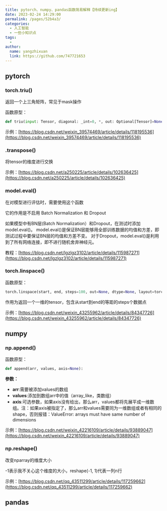 ```yaml
---
title: pytorch、numpy、pandas函数简易解释【持续更新ing】
date: 2023-02-24 14:29:00
permalink: /pages/52b4a3/
categories:
  - 人工智能
  - 一些小知识点
tags:
  - 
author: 
  name: yangzhixuan
  link: https://github.com/747721653
---
```

## pytorch
### torch.triu()
返回一个上三角矩阵，常见于mask操作

函数原型：
```python
def triu(input: Tensor, diagonal: _int=0, *, out: Optional[Tensor]=None) -> Tensor: ...
```
示例：[https://blog.csdn.net/weixin_39574469/article/details/118195536](https://blog.csdn.net/weixin_39574469/article/details/118195536)

### .transpose()
将tensor的维度进行交换

示例：[https://blog.csdn.net/a250225/article/details/102636425](https://blog.csdn.net/a250225/article/details/102636425)

### model.eval()
在对模型进行评估时，需要使用这个函数

它的作用是不启用 Batch Normalization 和 Dropout

如果模型中有BN层(Batch Normalization）和Dropout，在测试时添加model.eval()。
model.eval()是保证BN层能够用全部训练数据的均值和方差，即测试过程中要保证BN层的均值和方差不变。
对于Dropout，model.eval()是利用到了所有网络连接，即不进行随机舍弃神经元。

教程：[https://blog.csdn.net/lgzlgz3102/article/details/115987271](https://blog.csdn.net/lgzlgz3102/article/details/115987271)

### torch.linspace()
函数原型：
```python
torch.linspace(start, end, steps=100, out=None, dtype=None, layout=torch.strided, device=None, requires_grad=False) → Tensor
```
作用为返回一个一维的tensor，包含从start到end的等距的steps个数据点

示例：[https://blog.csdn.net/weixin_43255962/article/details/84347726](https://blog.csdn.net/weixin_43255962/article/details/84347726)


## numpy
### np.append()
函数原型：
```python
def append(arr, values, axis=None):
```
**参数：**
* **arr**:需要被添加values的数组
* **values**:添加到数组arr中的值（array_like，类数组）
* **axis**:可选参数，如果axis没有给出，那么arr，values都将先展平成一维数组。注：如果axis被指定了，那么arr和values需要同为一维数组或者有相同的shape，否则报错：ValueError: arrays must have same number of dimensions

示例：[https://blog.csdn.net/weixin_42216109/article/details/93889047](https://blog.csdn.net/weixin_42216109/article/details/93889047)

### np.reshape()
改变nparray的维度大小

-1表示我不关心这个维度的大小，reshape(-1, 1)代表一列n行

示例：[https://blog.csdn.net/qq_43511299/article/details/117259662](https://blog.csdn.net/qq_43511299/article/details/117259662)





## pandas